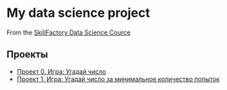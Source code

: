 # My data science project
From the [SkillFactory Data Science Cource](https://scillfactory.ru/data-scientist)

## Проекты

* [Проект 0. Игра: Угадай число](https://github.com/locjer/SF/tree/main/project_0)
* [Проект 1. Игра: Угадай число за минимальное количество попыток](https://github.com/locjer/SF/tree/main/project_1)